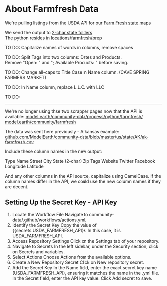 # About Farmfresh Data

We're pulling listings from the USDA API for our [Farm Fresh state maps](/localsite/map/#show=farmfresh&state=NY)

We send the output to [2-char state folders](https://github.com/ModelEarth/community-data/tree/master/locations/farmfresh/us)  
The python resides in [locations/farmfresh/prep](https://github.com/ModelEarth/community-data/locations/farmfresh/prep)


TO DO: Capitalize names of words in columns, remove spaces

TO DO: Split Tags into two columns: Dates and Products.  
Remove "Open: " and "; Available Products: " before saving.

TO DO: Change all-caps to Title Case in Name column. (CAVE SPRING FARMERS MARKET)

TO DO: In Name column, replace L.L.C. with LLC

TO DO:

---

We're no longer using thse two scrapper pages now that the API is available:
[model.earth/community-data/process/python/farmfresh/](https://model.earth/community-data/process/python/farmfresh/)
[model.earth/community/farmfresh](https://model.earth/community/farmfresh)

The data was sent here previously - Arkansas example:
[github.com/ModelEarth/community-data/blob/master/us/state/AK/ak-farmfresh.csv](https://github.com/ModelEarth/community-data/blob/master/us/state/AK/ak-farmfresh.csv)



Include these column names in the new output:

Type
Name
Street
City
State (2-char)
Zip
Tags
Website
Twitter
Facebook
Longitude
Latitude

And any other columns in the API source, capitalize using CamelCase.
If the column names differ in the API, we could use the new column names if they are decent.

## Setting Up the Secret Key - API Key

1. Locate the Workflow File
    Navigate to community-data/.github/workflows/actions.yml.
2. Identify the Secret Key
    Copy the value of {{secrets.USDA_FARMFRESH_API}}. In this case, it is USDA_FARMFRESH_API.
3. Access Repository Settings
    Click on the Settings tab of your repository.
4. Navigate to Secrets
    In the left sidebar, under the Security section, click on Secrets and variables.
5. Select Actions
    Choose Actions from the available options.
6. Create a New Repository Secret
    Click on New repository secret.
7. Add the Secret Key
    In the Name field, enter the exact secret key name (USDA_FARMFRESH_API), ensuring it matches the name in the .yml file.
    In the Secret field, enter the API key value.
    Click Add secret to save.
